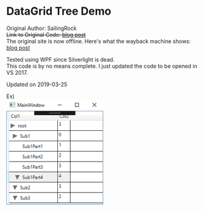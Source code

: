 # DataGrid Tree Demo

Original Author: SailingRock  
~~Link to Original Code: [blog post](https://blogs.msdn.microsoft.com/mrochon/2009/10/16/displaying-hierarchical-data-in-the-datagrid/)~~  
The original site is now offline. Here's what the wayback machine shows: [blog post](https://web.archive.org/web/20200626174112/https://mrochon.azurewebsites.net/2009/10/16/displaying-hierarchical-data-in-the-datagrid/)

Tested using WPF since Silverlight is dead.  
This code is by no means complete. I just updated the code to be opened in VS 2017.

Updated on 2019-03-25

Ex)  
![DataGrid Tree example](/Ex/dg_tree_ex.PNG)
